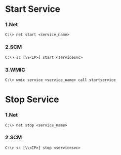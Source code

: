 # Start Service

### 1.Net

`C:\> net start <service_name>`

### 2.SCM

`C:\> sc [\\<IP>] start <servicesvc>`

### 3.WMIC

`C:\> wmic service <service_name> call startservice`

# Stop Service

### 1.Net

`C:\> net stop <service_name>`

### 2.SCM

`C:\> sc [\\<IP>] stop <servicesvc>`